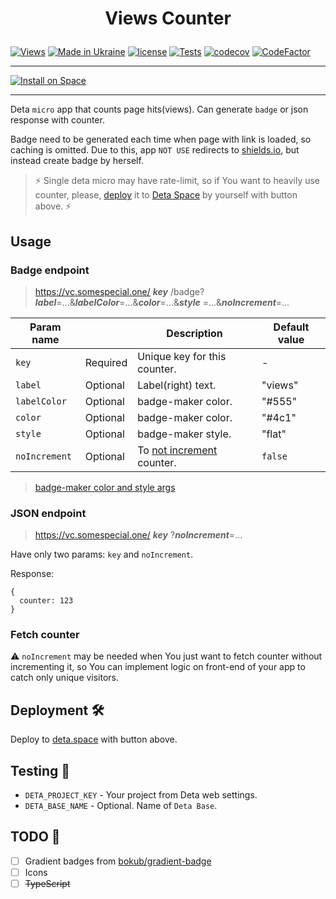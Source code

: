 # <p align="center">Views Counter</p>

[![Views](https://vc.somespecial.one/views-counter-repo/badge?label=repo+views+%F0%9F%91%80&color=lightblue)](https://github.com/somespecialone/views-counter)
[![Made in Ukraine](https://img.shields.io/badge/made_in-ukraine-ffd700.svg?labelColor=0057b7)](https://stand-with-ukraine.pp.ua)
[![license](https://img.shields.io/github/license/somespecialone/views-counter)](https://github.com/somespecialone/views-counter/blob/master/LICENSE)
[![Tests](https://github.com/somespecialone/views-counter/actions/workflows/tests.yml/badge.svg)](https://github.com/somespecialone/views-counter/actions/workflows/tests.yml)
[![codecov](https://codecov.io/gh/somespecialone/views-counter/branch/master/graph/badge.svg?token=GM6IQU4U2K)](https://codecov.io/gh/somespecialone/views-counter)
[![CodeFactor](https://www.codefactor.io/repository/github/somespecialone/views-counter/badge)](https://www.codefactor.io/repository/github/somespecialone/views-counter)

---

[![Install on Space](https://deta.space/buttons/dark.svg)](https://deta.space/discovery/r/togg6mql5wyr7tax)

---

Deta `micro` app that counts page hits(views). Can generate `badge` or json response with counter.

Badge need to be generated each time when page with link is loaded, so caching is omitted.
Due to this, app `NOT USE` redirects to [shields.io](https://shields.io/), but instead create badge by herself.

> ⚡ Single deta micro may have rate-limit, so if You want to heavily use counter, please, [deploy](#deployment-) it
> to [Deta Space](https://deta.space/) by yourself with button above. ⚡

## Usage

### Badge endpoint

> https://vc.somespecial.one/ ***key*** /badge?***label***=...&***labelColor***=...&***color***=...&***style***
> =...&***noIncrement***=...

| Param name    |          | Description                                 | Default value |
|---------------|----------|---------------------------------------------|---------------|
| `key`         | Required | Unique key for this counter.                | -             |
| `label`       | Optional | Label(right) text.                          | "views"       |
| `labelColor`  | Optional | badge-maker color.                          | "#555"        |
| `color`       | Optional | badge-maker color.                          | "#4c1"        |
| `style`       | Optional | badge-maker style.                          | "flat"        |
| `noIncrement` | Optional | To [not increment](#fetch-counter) counter. | `false`       |

> [badge-maker color and style args](https://www.npmjs.com/package/badge-maker)

### JSON endpoint

> https://vc.somespecial.one/ ***key*** ?***noIncrement***=...

Have only two params: `key` and `noIncrement`.

Response:

```json5
{
  counter: 123
}
```

### Fetch counter

⚠ `noIncrement` may be needed when You just want to fetch counter without incrementing it,
so You can implement logic on front-end of your app to catch only unique visitors.

## Deployment 🛠

Deploy to [deta.space](https://deta.space) with button above.

## Testing 🧪

* `DETA_PROJECT_KEY` - Your project from Deta web settings.
* `DETA_BASE_NAME` - Optional. Name of `Deta Base`.

## TODO 📑

- [ ] Gradient badges from [bokub/gradient-badge](https://github.com/bokub/gradient-badge)
- [ ] Icons
- [ ] ~~TypeScript~~
